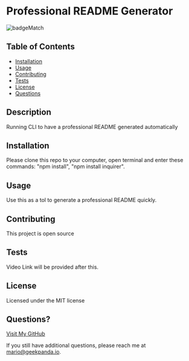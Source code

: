 
  # Professional README Generator
  ![badgeMatch](https://img.shields.io/badge/license-MIT-green)

  ## Table of Contents

  * [Installation](#installation)
  * [Usage](#usage)
  * [Contributing](#contributing)
  * [Tests](#tests)
  * [License](#license)
  * [Questions](#questions)

  ## Description
  Running CLI to have a professional README generated automatically
  ## Installation
  Please clone this repo to your computer, open terminal and enter these commands: "npm install", "npm install inquirer".
  ## Usage
  Use this as a tol to generate a professional README quickly.  
  
  
  
  ## Contributing
  This project is open source
  ## Tests
  Video Link will be provided after this.
  ## License
  Licensed under the MIT license

  ## Questions? 
  [Visit My GitHub](https://www.github.com/marioessig)

  If you still have additional questions, please reach me at mario@geekpanda.io.
